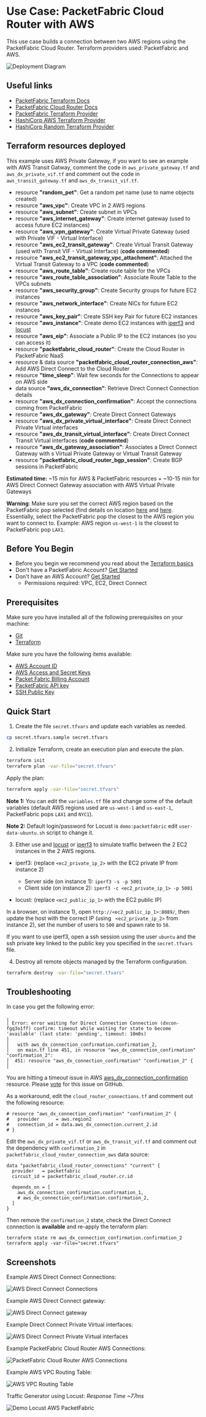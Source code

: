 # Use Case: PacketFabric Cloud Router with AWS

This use case builds a connection between two AWS regions using the PacketFabric Cloud Router.
Terraform providers used: PacketFabric and AWS.

![Deployment Diagram](./images/diagram_cloud_router_aws.png)

## Useful links

- [PacketFabric Terraform Docs](https://docs.packetfabric.com/api/terraform/)
- [PacketFabric Cloud Router Docs](https://docs.packetfabric.com/cr/)
- [PacketFabric Terraform Provider](https://registry.terraform.io/providers/PacketFabric/packetfabric)
- [HashiCorp AWS Terraform Provider](https://registry.terraform.io/providers/hashicorp/aws)
- [HashiCorp Random Terraform Provider](https://registry.terraform.io/providers/hashicorp/random)

## Terraform resources deployed

This example uses AWS Private Gateway, if you want to see an example with AWS Transit Gatway, 
comment the code in `aws_private_gateway.tf` and `aws_dx_private_vif.tf` and comment out 
the code in `aws_transit_gateway.tf` and `aws_dx_transit_vif.tf`.

- resource **"random_pet"**: Get a random pet name (use to name objects created)
- resource **"aws_vpc"**: Create VPC in 2 AWS regions
- resource **"aws_subnet"**: Create subnet in VPCs
- resource **"aws_internet_gateway"**: Create internet gateway (used to access future EC2 instances)
- resource **"aws_vpn_gateway"**: Create Virtual Private Gateway (used with Private VIF - Virtual Interface)
- resource **"aws_ec2_transit_gateway"**: Create Virtual Transit Gateway (used with Transit VIF - Virtual Interface) (**code commented**)
- resource **"aws_ec2_transit_gateway_vpc_attachment"**: Attached the Virtual Transit Gateway to a VPC (**code commented**)
- resource **"aws_route_table"**: Create route table for the VPCs
- resource **"aws_route_table_association"**: Associate Route Table to the VPCs subnets
- resource **"aws_security_group"**: Create Security groups for future EC2 instances
- resource **"aws_network_interface"**: Create NICs for future EC2 instances
- resource **"aws_key_pair"**: Create SSH key Pair for future EC2 instances
- resource **"aws_instance"**: Create demo EC2 instances with [iperf3](https://github.com/esnet/iperf) and [locust](https://locust.io/)
- resource **"aws_eip"**: Associate a Public IP to the EC2 instances (so you can access it)
- resource **"packetfabric_cloud_router"**: Create the Cloud Router in PacketFabric NaaS
- resource & data source **"packetfabric_cloud_router_connection_aws"**: Add AWS Direct Connect to the Cloud Router
- resource **"time_sleep"**: Wait few seconds for the Connections to appear on AWS side
- data source **"aws_dx_connection"**: Retrieve Direct Connect Connection details
- resource **"aws_dx_connection_confirmation"**: Accept the connections coming from PacketFabric
- resource **"aws_dx_gateway"**: Create Direct Connect Gateways
- resource **"aws_dx_private_virtual_interface"**: Create Direct Connect Private Virtual interfaces
- resource **"aws_dx_transit_virtual_interface"**: Create Direct Connect Transit Virtual interfaces (**code commented**)
- resource **"aws_dx_gateway_association"**: Associates a Direct Connect Gateway with s Virtual Private Gateway or Virtual Transit Gateway
- resource **"packetfabric_cloud_router_bgp_session"**: Create BGP sessions in PacketFabric

**Estimated time:** ~15 min for AWS & PacketFabric resources + ~10-15 min for AWS Direct Connect Gateway association with AWS Virtual Private Gateways

**Warning**: Make sure you set the correct AWS region based on the PacketFabric pop selected (find details on location [here](https://packetfabric.com/locations/cloud-on-ramps) and [here](https://aws.amazon.com/directconnect/locations/). Essentially, select the PacketFabric pop the closest to the AWS region you want to connect to. Example: AWS region ``us-west-1`` is the closest to PacketFabric pop ``LAX1``.

## Before You Begin

- Before you begin we recommend you read about the [Terraform basics](https://www.terraform.io/intro)
- Don't have a PacketFabric Account? [Get Started](https://docs.packetfabric.com/intro/)
- Don't have an AWS Account? [Get Started](https://aws.amazon.com/free/)
    - Permissions required: VPC, EC2, Direct Connect

## Prerequisites

Make sure you have installed all of the following prerequisites on your machine:

- [Git](https://git-scm.com/downloads)
- [Terraform](https://learn.hashicorp.com/tutorials/terraform/install-cli)

Make sure you have the following items available:

- [AWS Account ID](https://docs.aws.amazon.com/IAM/latest/UserGuide/console_account-alias.html)
- [AWS Access and Secret Keys](https://docs.aws.amazon.com/general/latest/gr/aws-security-credentials.html)
- [Packet Fabric Billing Account](https://docs.packetfabric.com/api/examples/account_uuid/)
- [PacketFabric API key](https://docs.packetfabric.com/admin/my_account/keys/)
- [SSH Public Key](https://www.ssh.com/academy/ssh/keygen)

## Quick Start

1. Create the file ``secret.tfvars`` and update each variables as needed.

```sh
cp secret.tfvars.sample secret.tfvars
```

2. Initialize Terraform, create an execution plan and execute the plan.

```sh
terraform init
terraform plan -var-file="secret.tfvars"
```

Apply the plan:

```sh
terraform apply -var-file="secret.tfvars"
```

**Note 1:** You can edit the ``variables.tf`` file and change some of the default variables (default AWS regions used are ``us-west-1`` and ``us-east-1``, PacketFabric pops ``LAX1`` and ``NYC1``).

**Note 2:** Default login/password for Locust is ``demo:packetfabric`` edit ``user-data-ubuntu.sh`` script to change it.

3. Either use and [locust](https://locust.io/) or [iperf3](https://github.com/esnet/iperf) to simulate traffic between the 2 EC2 instances in the 2 AWS regions.

- iperf3: (replace ``<ec2_private_ip_2>`` with the EC2 private IP from instance 2)

    - Server side (on instance 1): ``iperf3 -s -p 5001``
    - Client side (on instance 2): ``iperf3 -c <ec2_private_ip_1> -p 5001``

- locust: (replace ``<ec2_public_ip_1>`` with the EC2 public IP)

In a browser, on instance 1), open ``http://<ec2_public_ip_1>:8089/``, then update the host with the correct IP (using `` <ec2_private_ip_2>`` from instance 2), set the number of users to ``500`` and spawn rate to ``50``.

If you want to use iperf3, open a ssh session using the user ``ubuntu`` and the ssh private key linked to the public key you specified in the ``secret.tfvars`` file.

4. Destroy all remote objects managed by the Terraform configuration.

```sh
terraform destroy -var-file="secret.tfvars"
```

## Troubleshooting

In case you get the following error:

```
╷
│ Error: error waiting for Direct Connection Connection (dxcon-fgq3o1ff) confirm: timeout while waiting for state to become 'available' (last state: 'pending', timeout: 10m0s)
│ 
│   with aws_dx_connection_confirmation.confirmation_2,
│   on main.tf line 451, in resource "aws_dx_connection_confirmation" "confirmation_2":
│  451: resource "aws_dx_connection_confirmation" "confirmation_2" {
│ 
```

You are hitting a timeout issue in AWS [aws_dx_connection_confirmation](https://registry.terraform.io/providers/hashicorp/aws/latest/docs/resources/dx_connection_confirmation) resource. Please [vote](https://github.com/hashicorp/terraform-provider-aws/issues/26335) for this issue on GitHub.

As a workaround, edit the `cloud_router_connections.tf` and comment out the following resource:

```
# resource "aws_dx_connection_confirmation" "confirmation_2" {
#   provider      = aws.region2
#   connection_id = data.aws_dx_connection.current_2.id
# }
```

Edit the `aws_dx_private_vif.tf` or `aws_dx_transit_vif.tf` and comment out the dependency with `confirmation_2` in `packetfabric_cloud_router_connection_aws` data source: 

```
data "packetfabric_cloud_router_connections" "current" {
  provider   = packetfabric
  circuit_id = packetfabric_cloud_router.cr.id

  depends_on = [
    aws_dx_connection_confirmation.confirmation_1,
    # aws_dx_connection_confirmation.confirmation_2,
  ]
}
```

Then remove the `confirmation_2` state, check the Direct Connect connection is **available** and re-apply the terraform plan:
```
terraform state rm aws_dx_connection_confirmation.confirmation_2
terraform apply -var-file="secret.tfvars"
```

## Screenshots

Example AWS Direct Connect Connections:

![AWS Direct Connect Connections](./images/aws_direct_connect_connections.png)

Example AWS Direct Connect gateway:

![AWS Direct Connect gateway](./images/aws_direct_connect_gateway.png)

Example Direct Connect Private Virtual interfaces:

![AWS Direct Connect Private Virtual interfaces](./images/aws_direct_connect_private_virtual_interfaces.png)

Example PacketFabric Cloud Router AWS Connections:

![PacketFabric Cloud Router AWS Connections](./images/packetfabric_cloud_router_connections_aws.png)

Example AWS VPC Routing Table:

![AWS VPC Routing Table](./images/aws_vpc_routing_table.png)

Traffic Generator using Locust: *Response Time ~77ms*

![Demo Locust AWS PacketFabric](./images/demo_aws_traffic_direct_connect_through_PacketFabric_500_users_locust.png)
